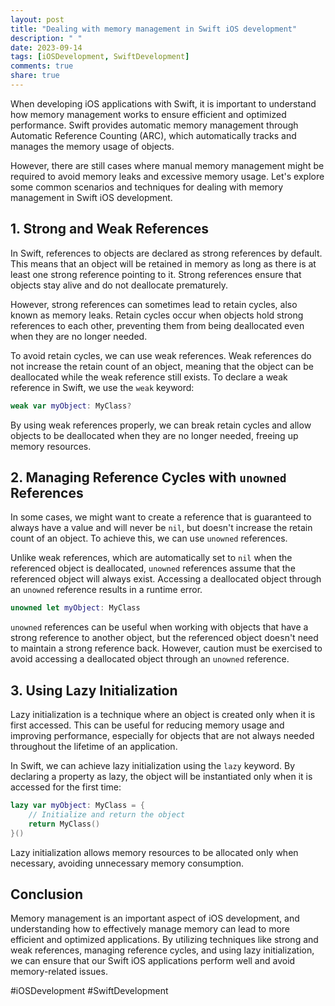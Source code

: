 ```yaml
---
layout: post
title: "Dealing with memory management in Swift iOS development"
description: " "
date: 2023-09-14
tags: [iOSDevelopment, SwiftDevelopment]
comments: true
share: true
---
```


When developing iOS applications with Swift, it is important to understand how memory management works to ensure efficient and optimized performance. Swift provides automatic memory management through Automatic Reference Counting (ARC), which automatically tracks and manages the memory usage of objects.

However, there are still cases where manual memory management might be required to avoid memory leaks and excessive memory usage. Let's explore some common scenarios and techniques for dealing with memory management in Swift iOS development.

## 1. Strong and Weak References

In Swift, references to objects are declared as strong references by default. This means that an object will be retained in memory as long as there is at least one strong reference pointing to it. Strong references ensure that objects stay alive and do not deallocate prematurely.

However, strong references can sometimes lead to retain cycles, also known as memory leaks. Retain cycles occur when objects hold strong references to each other, preventing them from being deallocated even when they are no longer needed.

To avoid retain cycles, we can use weak references. Weak references do not increase the retain count of an object, meaning that the object can be deallocated while the weak reference still exists. To declare a weak reference in Swift, we use the `weak` keyword:

```swift
weak var myObject: MyClass?
```

By using weak references properly, we can break retain cycles and allow objects to be deallocated when they are no longer needed, freeing up memory resources.

## 2. Managing Reference Cycles with `unowned` References

In some cases, we might want to create a reference that is guaranteed to always have a value and will never be `nil`, but doesn't increase the retain count of an object. To achieve this, we can use `unowned` references.

Unlike weak references, which are automatically set to `nil` when the referenced object is deallocated, `unowned` references assume that the referenced object will always exist. Accessing a deallocated object through an `unowned` reference results in a runtime error.

```swift
unowned let myObject: MyClass
```

`unowned` references can be useful when working with objects that have a strong reference to another object, but the referenced object doesn't need to maintain a strong reference back. However, caution must be exercised to avoid accessing a deallocated object through an `unowned` reference.

## 3. Using Lazy Initialization

Lazy initialization is a technique where an object is created only when it is first accessed. This can be useful for reducing memory usage and improving performance, especially for objects that are not always needed throughout the lifetime of an application.

In Swift, we can achieve lazy initialization using the `lazy` keyword. By declaring a property as lazy, the object will be instantiated only when it is accessed for the first time:

```swift
lazy var myObject: MyClass = {
    // Initialize and return the object
    return MyClass()
}()
```

Lazy initialization allows memory resources to be allocated only when necessary, avoiding unnecessary memory consumption.

## Conclusion

Memory management is an important aspect of iOS development, and understanding how to effectively manage memory can lead to more efficient and optimized applications. By utilizing techniques like strong and weak references, managing reference cycles, and using lazy initialization, we can ensure that our Swift iOS applications perform well and avoid memory-related issues.

#iOSDevelopment #SwiftDevelopment